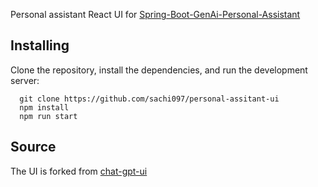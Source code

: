 Personal assistant React UI for [Spring-Boot-GenAi-Personal-Assistant](https://github.com/sachi097/springboot-genai-personal-assitant)

## Installing

Clone the repository, install the dependencies, and run the development server:

```
  git clone https://github.com/sachi097/personal-assitant-ui
  npm install
  npm run start
```

## Source

The UI is forked from [chat-gpt-ui](https://github.com/ninasaul/chat-gpt-ui.git)
